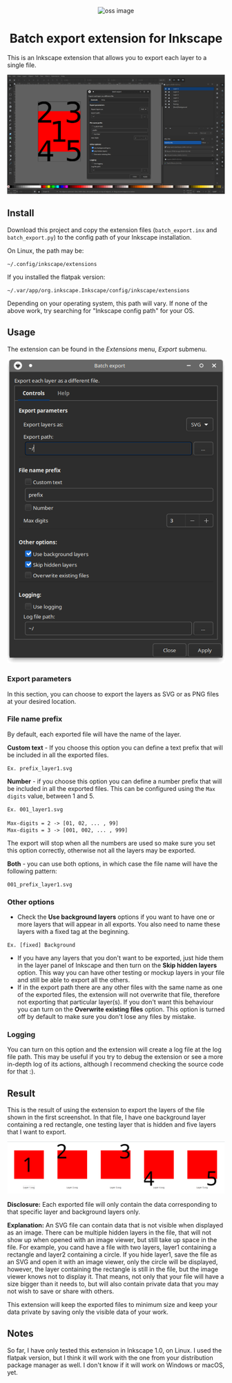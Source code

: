 <p align="center">
    <img alt="oss image" src="https://api.pcloud.com/getpubthumb?code=XZ1IRokZoGrYzLoLiiht2u8Rl38BHbMW2foV&linkpassword=undefined&size=1024x1024&crop=0&type=auto" height="300px" width="300px">
</p>

<h1 align="center">Batch export extension for Inkscape</h1>

This is an Inkscape extension that allows you to export each layer to a single file.

![Inkscape view](images/inkscape_view.png)

## Install
Download this project and copy the extension files (`batch_export.inx` and `batch_export.py`) to the config path of your Inkscape installation.

On Linux, the path may be:
```
~/.config/inkscape/extensions
```

If you installed the flatpak version:
```
~/.var/app/org.inkscape.Inkscape/config/inkscape/extensions
```

Depending on your operating system, this path will vary. If none of the above work, try searching for "Inkscape config path" for your OS.

## Usage
The extension can be found in the *Extensions* menu, *Export* submenu.

![Extension view](images/extension-view.png)

### Export parameters

In this section, you can choose to export the layers as SVG or as PNG files at your desired location.

### File name prefix

By default, each exported file will have the name of the layer.

**Custom text** - If you choose this option you can define a text prefix that will be included in all the exported files.
```
Ex. prefix_layer1.svg
```

**Number** - if you choose this option you can define a number prefix that will be included in all the exported files. This can be configured using the `Max digits` value, between 1 and 5.
```
Ex. 001_layer1.svg

Max-digits = 2 -> [01, 02, ... , 99]
Max-digits = 3 -> [001, 002, ... , 999]
```
The export will stop when all the numbers are used so make sure you set this option correctly, otherwise not all the layers may be exported.

**Both** - you can use both options, in which case the file name will have the following pattern:
```
001_prefix_layer1.svg
```

### Other options
* Check the **Use background layers** options if you want to have one or more layers that will appear in all exports. You also need to name these layers with a fixed tag at the beginning.
```
Ex. [fixed] Background
```
* If you have any layers that you don't want to be exported, just hide them in the layer panel of Inkscape and then turn on the **Skip hidden layers** option. This way you can have other testing or mockup layers in your file and still be able to export all the others.
* If in the export path there are any other files with the same name as one of the exported files, the extension will not overwrite that file, therefore not exporting that particular layer(s). If you don't want this behaviour you can turn on the **Overwrite existing files** option. This option is turned off by default to make sure you don't lose any files by mistake.

### Logging
You can turn on this option and the extension will create a log file at the log file path. This may be useful if you try to debug the extension or see a more in-depth log of its actions, although I recommend checking the source code for that :).

## Result
This is the result of using the extension to export the layers of the file shown in the first screenshot. In that file, I have one background layer containing a red rectangle, one testing layer that is hidden and five layers that I want to export.

![Exported files](images/exported_files.png)

**Disclosure:** Each exported file will only contain the data corresponding to that specific layer and background layers only.

**Explanation:** An SVG file can contain data that is not visible when displayed as an image. There can be multiple hidden layers in the file, that will not show up when opened with an image viewer, but still take up space in the file. For example, you cand have a file with two layers, layer1 containing a rectangle and layer2 containing a circle. If you hide layer1, save the file as an SVG and open it with an image viewer, only the circle will be displayed, however, the layer containing the rectangle is still in the file, but the image viewer knows not to display it. That means, not only that your file will have a size bigger than it needs to, but will also contain private data that you may not wish to save or share with others.

This extension will keep the exported files to minimum size and keep your data private by saving only the visible data of your work.

## Notes
So far, I have only tested this extension in Inkscape 1.0, on Linux. I used the flatpak version, but I think it will work with the one from your distribution package manager as well. I don't know if it will work on Windows or macOS, yet.
